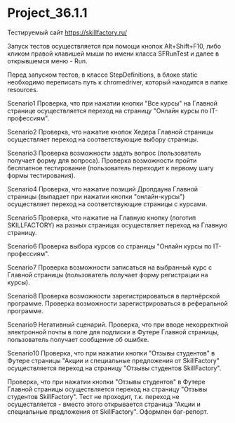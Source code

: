 # Project_36.1.1

Тестируемый сайт https://skillfactory.ru/


Запуск тестов осуществляется при помощи кнопок Alt+Shift+F10, либо кликом правой клавишей мыши по имени класса SFRunTest и далее в открывшемся меню - Run.

Перед запуском тестов, в классе StepDefinitions, в блоке statiс необходимо переписать путь к chromedriver, который находится в папке resources.

Scenario1
Проверка, что при нажатии кнопки "Все курсы" на Главной странице осуществляется переход на страницу "Онлайн курсы по IT-профессиям".

Scenario2
Проверка, что нажатие кнопок Хедера Главной страницы осуществляет переход на соответствующие выбору страницы.

Scenario3
Проверка возможности задать вопрос (пользователь получает форму для вопроса). Проверка возможности пройти бесплатное тестирование (пользователь переходит к первому шагу формы тестирования).

Scenario4
Проверка, что нажатие позиций Дропдауна Главной страницы (выпадает при нажатии кнопки "онлайн-курсы") осуществляет переход на соответствующие страницы с курсами.

Scenario5
Проверка, что нажатие на Главную кнопку (логотип SKILLFACTORY) на разных страницах осуществляет переход на Главную страницу.

Scenario6
Проверка выбора курсов со страницы "Онлайн курсы по IT-профессиям".

Scenario7
Проверка возможности записаться на выбранный курс с Главной страницы (пользователь получает форму регистрации на курсы).

Scenario8
Проверка возможности зарегистрироваться в партнёрской программе. Проверка возможности зарегистрироваться в реферальной программе.

Scenario9
Негативный сценарий. Проверка, что при вводе некорректной электронной почты в поле для подписки в Футере Главной страницы, пользователь получает сообщение об ошибке.

Scenario10
Проверка, что при нажатии кнопки "Отзывы студентов" в Футере страницы "Акции и специальные предложения от SkillFactory" осуществляется переход на страницу "Отзывы студентов SkillFactory".

Проверка, что при нажатии кнопки "Отзывы студентов" в Футере Главной страницы осуществляется переход на страницу "Отзывы студентов SkillFactory". Тест не проходит, т.к. переход не осуществляется - вместо этого открывается страница "Акции и специальные предложения от SkillFactory". Оформлен баг-репорт.
